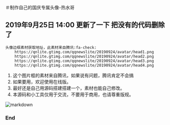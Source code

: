 ＃制作自己的国庆专属头像-热水哥

##  2019年9月25日 14:00 更新了一下 把没有的代码删除了

```
头像边框素材获取地址，此素材来自腾讯:fa-check:
	https://qnlite.gtimg.com/qqnewslite/20190924/avatar/head1.png
	https://qnlite.gtimg.com/qqnewslite/20190924/avatar/head2.png
	https://qnlite.gtimg.com/qqnewslite/20190924/avatar/head3.png
	https://qnlite.gtimg.com/qqnewslite/20190924/avatar/head4.png
```
1. 这个图片框的素材来自腾讯，如果说有问题，腾讯肯定不会搞
2. 如果要用，欢迎使用在线版。
3. 最好还是自己用源码搭建搭建一个，素材也能自己修改。
4. 本源码和小工具仅用于交流，不要用于商用，也请尊重版规。

![markdown](http://apkdisk.dingliqc.com/activity/huoqingtouxiang_mini.png "markdown")


### End
